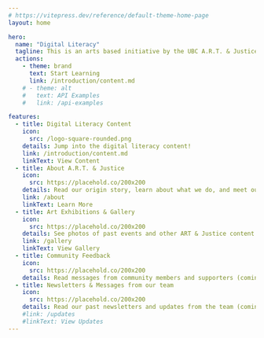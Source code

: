 ```yaml
---
# https://vitepress.dev/reference/default-theme-home-page
layout: home

hero:
  name: "Digital Literacy"
  tagline: This is an arts based initiative by the UBC A.R.T. & Justice Research Project group, to support the well-being of people in prison. These lessons on digital literacy are designed to be accessible to anyone, regardless of their prior experience.
  actions:
    - theme: brand
      text: Start Learning
      link: /introduction/content.md
    # - theme: alt
    #   text: API Examples
    #   link: /api-examples

features:
  - title: Digital Literacy Content
    icon:
      src: /logo-square-rounded.png
    details: Jump into the digital literacy content!
    link: /introduction/content.md
    linkText: View Content
  - title: About A.R.T. & Justice
    icon:
      src: https://placehold.co/200x200
    details: Read our origin story, learn about what we do, and meet our team
    link: /about
    linkText: Learn More
  - title: Art Exhibitions & Gallery
    icon:
      src: https://placehold.co/200x200
    details: See photos of past events and other ART & Justice content
    link: /gallery
    linkText: View Gallery
  - title: Community Feedback
    icon:
      src: https://placehold.co/200x200
    details: Read messages from community members and supporters (coming soon)
  - title: Newsletters & Messages from our team
    icon:
      src: https://placehold.co/200x200
    details: Read our past newsletters and updates from the team (coming soon)
    #link: /updates
    #linkText: View Updates
---
```

